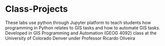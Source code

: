 # Class-Projects
These labs use python through Jupyter platform to teach students how programming in Python relates to GIS 
tasks and how to automate GIS tasks. Developed in GIS Programming and Automation (GEOG 4092) class at 
the University of Colorado Denver under Professor Ricardo Oliveira
